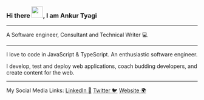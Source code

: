 ### Hi there <img src="https://raw.githubusercontent.com/MartinHeinz/MartinHeinz/master/wave.gif" width="30px">, I am Ankur Tyagi

---

A Software engineer, Consultant and Technical Writer 💻 

---

I love to code in JavaScript & TypeScript. An enthusiastic software engineer.

I develop, test and deploy web applications, coach budding developers, and create content for the web.

---

My Social Media Links: [LinkedIn 💼](https://linkedin.com/in/tyaga001) [Twitter 🐦](https://twitter.com/TheAnkurTyagi) [Website 🌍](https://theankurtyagi.com/)

